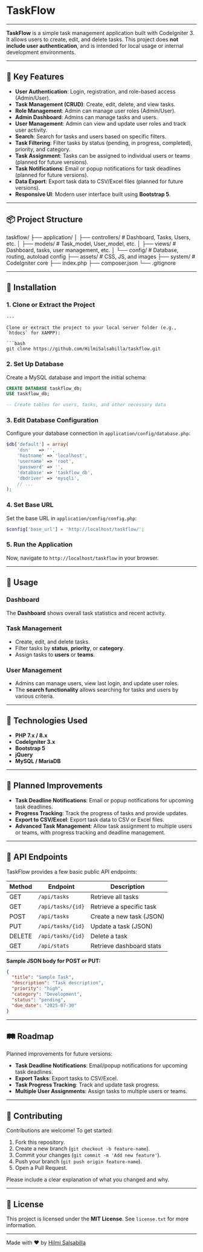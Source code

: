 # TaskFlow

---

**TaskFlow** is a simple task management application built with CodeIgniter 3. It allows users to create, edit, and delete tasks. This project does **not include user authentication**, and is intended for local usage or internal development environments.

---

## 🎯 Key Features

- **User Authentication**: Login, registration, and role-based access (Admin/User).
- **Task Management (CRUD)**: Create, edit, delete, and view tasks.
- **Role Management**: Admin can manage user roles (Admin/User).
- **Admin Dashboard**: Admins can manage tasks and users.
- **User Management**: Admin can view and update user roles and track user activity.
- **Search**: Search for tasks and users based on specific filters.
- **Task Filtering**: Filter tasks by status (pending, in progress, completed), priority, and category.
- **Task Assignment**: Tasks can be assigned to individual users or teams (planned for future versions).
- **Task Notifications**: Email or popup notifications for task deadlines (planned for future versions).
- **Data Export**: Export task data to CSV/Excel files (planned for future versions).
- **Responsive UI**: Modern user interface built using **Bootstrap 5**.

---

## 📦 Project Structure

taskflow/
├── application/
│   ├── controllers/           # Dashboard, Tasks, Users, etc.
│   ├── models/                # Task\_model, User\_model, etc.
│   ├── views/                 # Dashboard, tasks, user management, etc.
│   └── config/                # Database, routing, autoload config
├── assets/                    # CSS, JS, and images
├── system/                    # CodeIgniter core
├── index.php
├── composer.json
└── .gitignore

---

## 📜 Installation

### 1. Clone or Extract the Project

````
---

Clone or extract the project to your local server folder (e.g., `htdocs` for XAMPP):

```bash
git clone https://github.com/HilmiSalsabilla/taskflow.git
````

### 2. Set Up Database

Create a MySQL database and import the initial schema:

```sql
CREATE DATABASE taskflow_db;
USE taskflow_db;

-- Create tables for users, tasks, and other necessary data
```

### 3. Edit Database Configuration

Configure your database connection in `application/config/database.php`:

```php
$db['default'] = array(
    'dsn'   => '',
    'hostname' => 'localhost',
    'username' => 'root',
    'password' => '',
    'database' => 'taskflow_db',
    'dbdriver' => 'mysqli',
    // ...
);
```

### 4. Set Base URL

Set the base URL in `application/config/config.php`:

```php
$config['base_url'] = 'http://localhost/taskflow/';
```

### 5. Run the Application

Now, navigate to `http://localhost/taskflow` in your browser.

---

## 📌 Usage

### Dashboard

The **Dashboard** shows overall task statistics and recent activity.

### Task Management

* Create, edit, and delete tasks.
* Filter tasks by **status**, **priority**, or **category**.
* Assign tasks to **users** or **teams**.

### User Management

* Admins can manage users, view last login, and update user roles.
* The **search functionality** allows searching for tasks and users by various criteria.

---

## 🧰 Technologies Used

* **PHP 7.x / 8.x**
* **CodeIgniter 3.x**
* **Bootstrap 5**
* **jQuery**
* **MySQL / MariaDB**

---

## 📝 Planned Improvements

* **Task Deadline Notifications**: Email or popup notifications for upcoming task deadlines.
* **Progress Tracking**: Track the progress of tasks and provide updates.
* **Export to CSV/Excel**: Export task data to CSV or Excel files.
* **Advanced Task Management**: Allow task assignment to multiple users or teams, with progress tracking and deadline management.

---

## 📡 API Endpoints

TaskFlow provides a few basic public API endpoints:

| Method | Endpoint          | Description              |
| ------ | ----------------- | ------------------------ |
| GET    | `/api/tasks`      | Retrieve all tasks       |
| GET    | `/api/tasks/{id}` | Retrieve a specific task |
| POST   | `/api/tasks`      | Create a new task (JSON) |
| PUT    | `/api/tasks/{id}` | Update a task (JSON)     |
| DELETE | `/api/tasks/{id}` | Delete a task            |
| GET    | `/api/stats`      | Retrieve dashboard stats |

**Sample JSON body for POST or PUT:**

```json
{
  "title": "Sample Task",
  "description": "Task description",
  "priority": "high",
  "category": "Development",
  "status": "pending",
  "due_date": "2025-07-30"
}
```

---

## 🛤 Roadmap

Planned improvements for future versions:

* **Task Deadline Notifications**: Email/popup notifications for upcoming task deadlines.
* **Export Tasks**: Export tasks to CSV/Excel.
* **Task Progress Tracking**: Track and update task progress.
* **Multiple User Assignments**: Assign tasks to multiple users or teams.

---

## 🤝 Contributing

Contributions are welcome! To get started:

1. Fork this repository.
2. Create a new branch (`git checkout -b feature-name`).
3. Commit your changes (`git commit -m 'Add new feature'`).
4. Push your branch (`git push origin feature-name`).
5. Open a Pull Request.

Please include a clear explanation of what you changed and why.

---

## 📄 License

This project is licensed under the **MIT License**.
See `license.txt` for more information.

---

Made with ❤️ by [Hilmi Salsabilla](https://github.com/HilmiSalsabilla)
